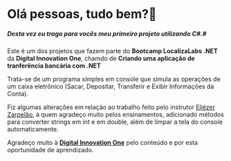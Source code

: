 # Olá pessoas, tudo bem?:wave:

##### Desta vez eu trago para vocês meu primeiro projeto utilizando C#.#

Este é um dos projetos que fazem parte do **Bootcamp LocalizaLabs .NET** da **Digital Innovation One**, chamdo de **Criando uma aplicação de tranferência bancária com .NET**

Trata-se de um programa simples em console que simula as operações de um caixa eletrônico (Sacar, Depositar, Transferir e Exibir Informações da Conta).

Fiz algumas alterações em relação ao trabalho feito pelo instrutor [Eliézer Zarpelão](https://github.com/elizarp), à quem agradeço muito pelos ensinamentos, adicionado métodos para converter strings em int e em double, além de limpar a tela do console automaticamente.

Agradeço muito à [**Digital Innovation One**](https://digitalinnovation.one/) pelo conteúdo e por esta oportunidade de aprendizado.







